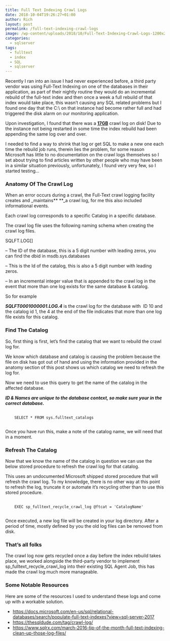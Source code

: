 ```yaml
---
title: Full Text Indexing Crawl Logs
date: 2018-10-04T19:26:27+01:00
author: Rich
layout: post
permalink: /full-text-indexing-crawl-logs
image: /wp-content/uploads/2018/10/Full-Text-Indexing-Crawl-Logs-1200x280.png
categories:
  - sqlserver
tags:
  - fulltext
  - index
  - SQL
  - sqlserver
---
```


Recently I ran into an issue I had never experienced before, a third party vendor was using Full-Text Indexing on one of the databases in their application, as part of their nightly routine they would do an incremental rebuild of the full-text index and then once a week a full rebuild of that index would take place, this wasn&#8217;t causing any SQL related problems but I found one day that the C:\ on that instance had become rather full and had triggered the disk alarm on our monitoring application.

Upon investigation, I found that there was a <span style="text-decoration: underline;"><strong>17GB</strong></span> crawl log on disk! Due to the instance not being restarted in some time the index rebuild had been appending the same log over and over.

I needed to find a way to shrink that log or get SQL to make a new one each time the rebuild job runs, therein lies the problem, for some reason Microsoft has little to no documentation on the crawl logs themselves so I set about trying to find articles written by other people who may have been in a similar situation previously, unfortunately, I found very very few, so I started testing&#8230;

### Anatomy Of The Crawl Log

When an error occurs during a crawl, the Full-Text crawl logging facility creates and _maintains\*\* \*\*\_a crawl log, for me this also included informational events.

Each crawl log corresponds to a specific Catalog in a specific database.

The crawl log file uses the following naming schema when creating the crawl log files.

SQLFT<DatabaseID><FullTextCatalogID>.LOG[<n>]

**<DatabaseID>** &#8211; The ID of the database, this is a 5 digit number with leading zeros, you can find the dbid in msdb.sys.databases

**<FullTextCatalogID>** &#8211; This is the Id of the catalog, this is also a 5 digit number with leading zeros.

**<n>** &#8211; In an incremental integer value that is appended to the crawl log in the event that more than one log exists for the same database & catalog.

So for example

_**SQLFT0001000001.LOG.4**_ is the crawl log for the database with  ID 10 and the catalog id 1, the 4 at the end of the file indicates that more than one log file exists for this catalog.

### Find The Catalog

So, first thing is first, let&#8217;s find the catalog that we want to rebuild the crawl log for.

We know which database and catalog is causing the problem because the file on disk has got out of hand and using the information provided in the anatomy section of this post shows us which catalog we need to refresh the log for.

Now we need to use this query to get the name of the catalog in the affected database.

**_ID & Names are unique to the database context, so make sure your in the correct database._**

<pre>
  <code class="sql">
    SELECT * FROM sys.fulltext_catalogs
  </code>
</pre>

Once you have run this, make a note of the catalog name, we will need that in a moment.

### Refresh The Catalog

Now that we know the name of the catalog in question we can use the below stored procedure to refresh the crawl log for that catalog.

This uses an undocumented Microsoft shipped stored procedure that will refresh the crawl log. To my knowledge, there is no other way at this point to refresh the log, truncate it or automate it&#8217;s recycling other than to use this stored procedure.

<pre>
  <code class="sql">
    EXEC sp_fulltext_recycle_crawl_log @ftcat = 'CatalogName'
  </code>
</pre>

Once executed, a new log file will be created in your log directory. After a period of time, mostly defined by you the old log files can be removed from disk.

### That&#8217;s all folks

The crawl log now gets recycled once a day before the index rebuild takes place, we worked alongside the third-party vendor to implement sp_fulltext_recycle_crawl_log into their existing SQL Agent Job, this has made the crawl log much more manageable.

### Some Notable Resources

Here are some of the resources I used to understand these logs and come up with a workable solution.

- <https://docs.microsoft.com/en-us/sql/relational-databases/search/populate-full-text-indexes?view=sql-server-2017>
- <https://thesqldude.com/tag/crawl-log/>
- <https://www.sqlrx.com/march-2016-tip-of-the-month-full-text-indexing-clean-up-those-log-files/>
